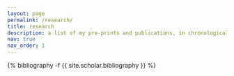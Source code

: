 ```yaml
---
layout: page
permalink: /research/
title: research
description: a list of my pre-prints and publications, in chronological order. 
nav: true
nav_order: 1
---
```

<!-- _pages/publications.md -->
<div class="publications">

{% bibliography -f {{ site.scholar.bibliography }} %}

</div>
